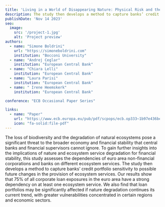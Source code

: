 ```yaml
---
title: 'Living in a World of Disappearing Nature: Physical Risk and the Implications for Financial Stability'
description: The study then develops a method to capture banks’ credit portfolio sensitivity to possible future changes in the provision of ecosystem services
publishDate: 'Nov 14 2023'
seo:
  image:
    src: '/project-1.jpg'
    alt: 'Project preview'
authors:
  - name: "Simone Boldrini"
    url: "https://simoneboldrini.com"
    institution: "Bocconi University"
  - name: "Andrej Ceglar"
    institution: "European Central Bank"
  - name: "Chiara Lelli"
    institution: "European Central Bank"
  - name: "Laura Parisi"
    institution: "European Central Bank"
  - name: " Irene Heemskerk"
    institution: "European Central Bank"      

conference: "ECB Occasional Paper Series"

links:
  - name: "Paper"
    url: "https://www.ecb.europa.eu/pub/pdf/scpops/ecb.op333~1b97e436be.it.pdf?90e7aaae4ef927f887a787587a22adba"
    icon: "fa-solid:file-pdf"
---
```


The loss of biodiversity and the degradation of natural ecosystems pose a significant
threat to the broader economy and financial stability that central banks and financial
supervisors cannot ignore. To gain further insights into the implications of nature and
ecosystem service degradation for financial stability, this study assesses the
dependencies of euro area non-financial corporations and banks on different
ecosystem services. The study then develops a method to capture banks’ credit
portfolio sensitivity to possible future changes in the provision of ecosystem services.
Our results show that 75% of all corporate loan exposures in the euro area have a
strong dependency on at least one ecosystem service. We also find that loan
portfolios may be significantly affected if nature degradation continues its current
trend, with greater vulnerabilities concentrated in certain regions and economic
sectors. 

